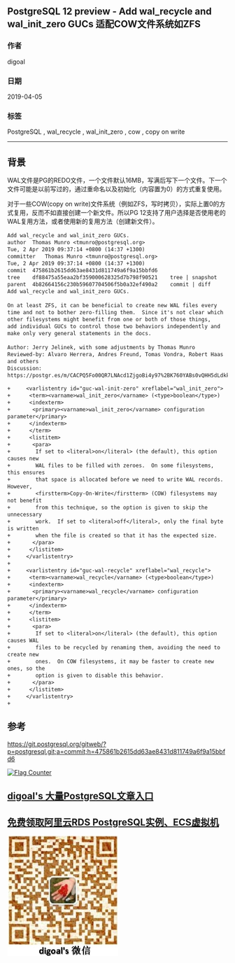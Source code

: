 ## PostgreSQL 12 preview - Add wal_recycle and wal_init_zero GUCs 适配COW文件系统如ZFS   
                                                                                                        
### 作者                                                                                                        
digoal                                                                                                        
                                                                                                        
### 日期                                                                                                        
2019-04-05                                                                                                        
                                                                                                        
### 标签                                                                                                        
PostgreSQL , wal_recycle , wal_init_zero , cow , copy on write   
                       
----                                                                                                  
                                                                                                    
## 背景             
WAL文件是PG的REDO文件，一个文件默认16MB，写满后写下一个文件。下一个文件可能是以前写过的，通过重命名以及初始化（内容置为0）的方式重复使用。  
  
对于一些COW(copy on write)文件系统（例如ZFS，写时拷贝），实际上置0的方式复用，反而不如直接创建一个新文件。所以PG 12支持了用户选择是否使用老的WAL复用方法，或者使用新的复用方法（创建新文件）。  
    
```    
Add wal_recycle and wal_init_zero GUCs.  
author	Thomas Munro <tmunro@postgresql.org>	  
Tue, 2 Apr 2019 09:37:14 +0800 (14:37 +1300)  
committer	Thomas Munro <tmunro@postgresql.org>	  
Tue, 2 Apr 2019 09:37:14 +0800 (14:37 +1300)  
commit	475861b2615dd63ae8431d811749a6f9a15bbfd6  
tree	df88475a55eaa2bf359000628325d7b798f90521	tree | snapshot  
parent	4b82664156c230b59607704506f5b0a32ef490a2	commit | diff  
Add wal_recycle and wal_init_zero GUCs.  
  
On at least ZFS, it can be beneficial to create new WAL files every  
time and not to bother zero-filling them.  Since it's not clear which  
other filesystems might benefit from one or both of those things,  
add individual GUCs to control those two behaviors independently and  
make only very general statements in the docs.  
  
Author: Jerry Jelinek, with some adjustments by Thomas Munro  
Reviewed-by: Alvaro Herrera, Andres Freund, Tomas Vondra, Robert Haas and others  
Discussion: https://postgr.es/m/CACPQ5Fo00QR7LNAcd1ZjgoBi4y97%2BK760YABs0vQHH5dLdkkMA%40mail.gmail.com  
```     
  
```  
+     <varlistentry id="guc-wal-init-zero" xreflabel="wal_init_zero">  
+      <term><varname>wal_init_zero</varname> (<type>boolean</type>)  
+      <indexterm>  
+       <primary><varname>wal_init_zero</varname> configuration parameter</primary>  
+      </indexterm>  
+      </term>  
+      <listitem>  
+       <para>  
+        If set to <literal>on</literal> (the default), this option causes new  
+        WAL files to be filled with zeroes.  On some filesystems, this ensures  
+        that space is allocated before we need to write WAL records.  However,  
+        <firstterm>Copy-On-Write</firstterm> (COW) filesystems may not benefit  
+        from this technique, so the option is given to skip the unnecessary  
+        work.  If set to <literal>off</literal>, only the final byte is written  
+        when the file is created so that it has the expected size.  
+       </para>  
+      </listitem>  
+     </varlistentry>  
+  
+     <varlistentry id="guc-wal-recycle" xreflabel="wal_recycle">  
+      <term><varname>wal_recycle</varname> (<type>boolean</type>)  
+      <indexterm>  
+       <primary><varname>wal_recycle</varname> configuration parameter</primary>  
+      </indexterm>  
+      </term>  
+      <listitem>  
+       <para>  
+        If set to <literal>on</literal> (the default), this option causes WAL  
+        files to be recycled by renaming them, avoiding the need to create new  
+        ones.  On COW filesystems, it may be faster to create new ones, so the  
+        option is given to disable this behavior.  
+       </para>  
+      </listitem>  
+     </varlistentry>  
+  
```  
          
## 参考        
https://git.postgresql.org/gitweb/?p=postgresql.git;a=commit;h=475861b2615dd63ae8431d811749a6f9a15bbfd6      
        
  
<a rel="nofollow" href="http://info.flagcounter.com/h9V1"  ><img src="http://s03.flagcounter.com/count/h9V1/bg_FFFFFF/txt_000000/border_CCCCCC/columns_2/maxflags_12/viewers_0/labels_0/pageviews_0/flags_0/"  alt="Flag Counter"  border="0"  ></a>  
  
  
## [digoal's 大量PostgreSQL文章入口](https://github.com/digoal/blog/blob/master/README.md "22709685feb7cab07d30f30387f0a9ae")
  
  
## [免费领取阿里云RDS PostgreSQL实例、ECS虚拟机](https://free.aliyun.com/ "57258f76c37864c6e6d23383d05714ea")
  
  
![digoal's weixin](../pic/digoal_weixin.jpg "f7ad92eeba24523fd47a6e1a0e691b59")
  
